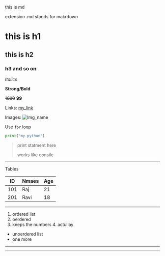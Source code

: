 this is md

extension .md stands for makrdown

# this is h1
## this is h2
### h3 and so on 

_Italics_

**Strong/Bold**

~~1000~~ **99**

Links:
[my_link](https://my.com "showen text")

Images: ![Img_name](link "text")

Use `for` loop 

``` python
print('my python') 
```

>print statment here
>       
>works like consile

---

Tables

|ID|Nmaes|Age|
|---|---|---|
|101|Raj|21|
201|Ravi|18

***

1. ordered list
2. oerdered
1. keeps the numbers
    4. actullay

- unoerdered list 
-    one more 

---
***  